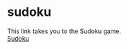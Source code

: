 # sudoku


This link takes you to the Sudoku game.
<br>
<a href="https://gbhoyu.github.io/sudoku/pkg/"> Sudoku </a>

